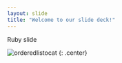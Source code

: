 ```yaml
---
layout: slide
title: "Welcome to our slide deck!"
---
```


Ruby slide

![orderedlistocat](https://octodex.github.com/images/orderedlistocat.png)
{: .center}

